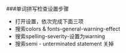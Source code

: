 ###单词拼写检查设置步骤
- 打开设置，依次完成下面三项
- 搜索colors & fonts-general-warning-effect
- 搜索spelling-severity-设置为warning
- 搜索semi - unterminated statement 关掉